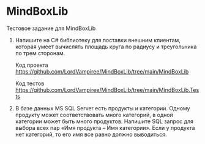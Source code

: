 # MindBoxLib
Тестовое задание для MindBoxLib

1. Напишите на C# библиотеку для поставки внешним клиентам, которая умеет вычислять площадь круга по радиусу и треугольника по трем сторонам.

    Код проекта https://github.com/LordVampiree/MindBoxLib/tree/main/MindBoxLib
    
    Код тестов https://github.com/LordVampiree/MindBoxLib/tree/main/MindBoxLib.Tests


2. В базе данных MS SQL Server есть продукты и категории. Одному продукту может соответствовать много категорий, в одной категории может быть много продуктов. Напишите SQL запрос для выбора всех пар «Имя продукта – Имя категории». Если у продукта нет категорий, то его имя все равно должно выводиться.
